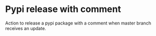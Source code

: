 # Pypi release with comment
Action to release a pypi package with a comment when master branch receives an update. 

